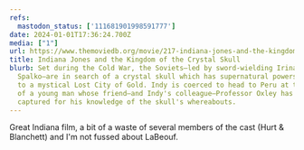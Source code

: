 ```yaml
---
refs:
  mastodon_status: ['111681901998591777']
date: 2024-01-01T17:36:24.700Z
media: ["1"]
url: https://www.themoviedb.org/movie/217-indiana-jones-and-the-kingdom-of-the-crystal-skull
title: Indiana Jones and the Kingdom of the Crystal Skull
blurb: Set during the Cold War, the Soviets—led by sword-wielding Irina
  Spalko—are in search of a crystal skull which has supernatural powers related
  to a mystical Lost City of Gold. Indy is coerced to head to Peru at the behest
  of a young man whose friend—and Indy's colleague—Professor Oxley has been
  captured for his knowledge of the skull's whereabouts.
---
```


<p>Great Indiana film, a bit of a waste of several members of the cast (Hurt &amp; Blanchett) and I'm not fussed about LaBeouf.  </p>
